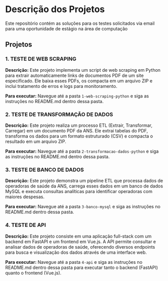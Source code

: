 # Descrição dos Projetos

Este repositório contém as soluções para os testes solicitados via email para uma oportunidade de estágio na área de computação

## Projetos

### 1. TESTE DE WEB SCRAPING

**Descrição:** Este projeto implementa um script de web scraping em Python para extrair automaticamente links de documentos PDF de um site especificado. Ele baixa esses PDFs, os compacta em um arquivo ZIP e inclui tratamento de erros e logs para monitoramento.

**Para executar:** Navegue até a pasta `1-web-scraping-python` e siga as instruções no README.md dentro dessa pasta.

### 2. TESTE DE TRANSFORMAÇÃO DE DADOS

**Descrição:** Este projeto realiza um processo ETL (Extrair, Transformar, Carregar) em um documento PDF da ANS. Ele extrai tabelas do PDF, transforma os dados para um formato estruturado (CSV) e compacta o resultado em um arquivo ZIP.

**Para executar:** Navegue até a pasta `2-transformacao-dados-python` e siga as instruções no README.md dentro dessa pasta.

### 3. TESTE DE BANCO DE DADOS

**Descrição:** Este projeto demonstra um pipeline ETL que processa dados de operadoras de saúde da ANS, carrega esses dados em um banco de dados MySQL e executa consultas analíticas para identificar operadoras com maiores despesas.

**Para executar:** Navegue até a pasta `3-banco-mysql` e siga as instruções no README.md dentro dessa pasta.

### 4. TESTE DE API

**Descrição:** Este projeto consiste em uma aplicação full-stack com um backend em FastAPI e um frontend em Vue.js. A API permite consultar e analisar dados de operadoras de saúde, oferecendo diversos endpoints para busca e visualização dos dados através de uma interface web.

**Para executar:** Navegue até a pasta `4-api` e siga as instruções no README.md dentro dessa pasta para executar tanto o backend (FastAPI) quanto o frontend (Vue.js).
